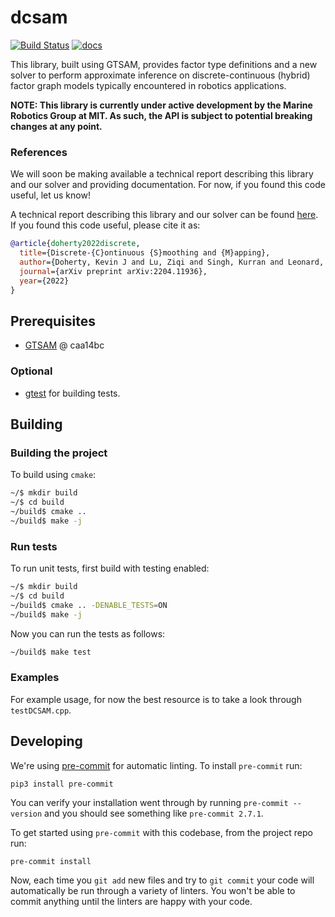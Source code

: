 # dcsam

[![Build Status](http://mrg-beast.csail.mit.edu:8080/buildStatus/icon?job=dcsam%2Fmain)](http://mrg-beast.csail.mit.edu:8080/job/dcsam/job/main/) [![docs](https://img.shields.io/badge/docs-latest-blue.svg)](https://marinerobotics.mit.edu/dcsam)

This library, built using GTSAM, provides factor type definitions and a new solver to perform approximate inference on discrete-continuous (hybrid) factor graph models typically encountered in robotics applications.

**NOTE: This library is currently under active development by the Marine Robotics Group at MIT. As such, the API is subject to potential breaking changes at any point.**

### References

We will soon be making available a technical report describing this library and our solver and providing documentation. For now, if you found this code useful, let us know!

A technical report describing this library and our solver can be found [here](https://arxiv.org/abs/2204.11936). If you found this code useful, please cite it as:
```bibtex
@article{doherty2022discrete,
  title={Discrete-{C}ontinuous {S}moothing and {M}apping},
  author={Doherty, Kevin J and Lu, Ziqi and Singh, Kurran and Leonard, John J},
  journal={arXiv preprint arXiv:2204.11936},
  year={2022}
}
```

## Prerequisites

- [GTSAM](https://github.com/borglab/gtsam) @ caa14bc 

### Optional

- [gtest](https://github.com/google/googletest) for building tests.

## Building

### Building the project

To build using `cmake`:

```bash
~/$ mkdir build
~/$ cd build
~/build$ cmake ..
~/build$ make -j
```

### Run tests

To run unit tests, first build with testing enabled:
```bash
~/$ mkdir build
~/$ cd build
~/build$ cmake .. -DENABLE_TESTS=ON
~/build$ make -j
```

Now you can run the tests as follows:

```bash
~/build$ make test
```

### Examples

For example usage, for now the best resource is to take a look through `testDCSAM.cpp`.

## Developing

We're using [pre-commit](https://pre-commit.com/) for automatic linting. To install `pre-commit` run:
```
pip3 install pre-commit
```
You can verify your installation went through by running `pre-commit --version` and you should see something like `pre-commit 2.7.1`.

To get started using `pre-commit` with this codebase, from the project repo run:
```
pre-commit install
```
Now, each time you `git add` new files and try to `git commit` your code will automatically be run through a variety of linters. You won't be able to commit anything until the linters are happy with your code.
